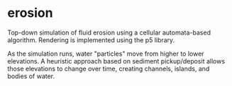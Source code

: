 # erosion

Top-down simulation of fluid erosion using a cellular automata-based algorithm. Rendering is implemented using the p5 library.

As the simulation runs, water "particles" move from higher to lower elevations. A heuristic approach based on sediment pickup/deposit allows those elevations to change over time, creating channels, islands, and bodies of water. 
